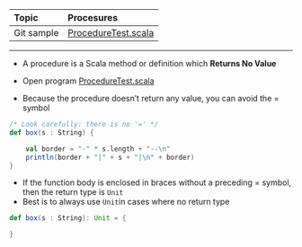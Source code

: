 | Topic | Procesures |
| :--- | :--- |
| Git sample | [ProcedureTest.scala](https://github.com/inbravo/scala-src/blob/master/src/main/scala/com/inbravo/lang/ProcedureTest.scala) |

---

* A procedure is a Scala method or definition which **Returns No Value**

* Open program [ProcedureTest.scala](https://github.com/inbravo/scala-src/blob/master/src/main/scala/com/inbravo/lang/ProcedureTest.scala)

* Because the procedure doesn’t return any value, you can avoid the = symbol

```scala
/* Look carefully: there is no '=' */
def box(s : String) { 

    val border = "-" * s.length + "--\n"
    println(border + "|" + s + "|\n" + border)
}
```

* If the function body is enclosed in braces without a preceding = symbol, then the return type is `Unit`
* Best is to always use `Unit`in cases where no return type

```scala
def box(s : String): Unit = {

}
```



